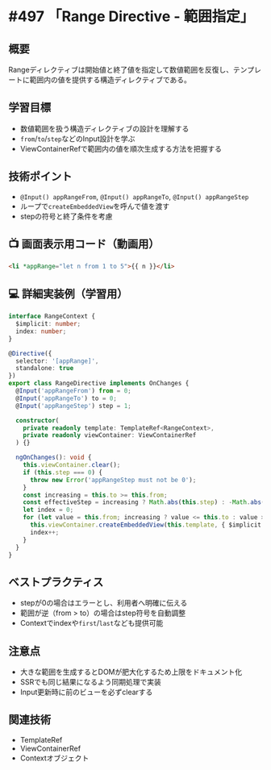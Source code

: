 # #497 「Range Directive - 範囲指定」

## 概要
Rangeディレクティブは開始値と終了値を指定して数値範囲を反復し、テンプレートに範囲内の値を提供する構造ディレクティブである。

## 学習目標
- 数値範囲を扱う構造ディレクティブの設計を理解する
- `from`/`to`/`step`などのInput設計を学ぶ
- ViewContainerRefで範囲内の値を順次生成する方法を把握する

## 技術ポイント
- `@Input() appRangeFrom`, `@Input() appRangeTo`, `@Input() appRangeStep`
- ループで`createEmbeddedView`を呼んで値を渡す
- stepの符号と終了条件を考慮

## 📺 画面表示用コード（動画用）
```html
<li *appRange="let n from 1 to 5">{{ n }}</li>
```

## 💻 詳細実装例（学習用）
```typescript
interface RangeContext {
  $implicit: number;
  index: number;
}

@Directive({
  selector: '[appRange]',
  standalone: true
})
export class RangeDirective implements OnChanges {
  @Input('appRangeFrom') from = 0;
  @Input('appRangeTo') to = 0;
  @Input('appRangeStep') step = 1;

  constructor(
    private readonly template: TemplateRef<RangeContext>,
    private readonly viewContainer: ViewContainerRef
  ) {}

  ngOnChanges(): void {
    this.viewContainer.clear();
    if (this.step === 0) {
      throw new Error('appRangeStep must not be 0');
    }
    const increasing = this.to >= this.from;
    const effectiveStep = increasing ? Math.abs(this.step) : -Math.abs(this.step);
    let index = 0;
    for (let value = this.from; increasing ? value <= this.to : value >= this.to; value += effectiveStep) {
      this.viewContainer.createEmbeddedView(this.template, { $implicit: value, index });
      index++;
    }
  }
}
```

## ベストプラクティス
- stepが0の場合はエラーとし、利用者へ明確に伝える
- 範囲が逆（from > to）の場合はstep符号を自動調整
- Contextでindexや`first`/`last`なども提供可能

## 注意点
- 大きな範囲を生成するとDOMが肥大化するため上限をドキュメント化
- SSRでも同じ結果になるよう同期処理で実装
- Input更新時に前のビューを必ずclearする

## 関連技術
- TemplateRef
- ViewContainerRef
- Contextオブジェクト
